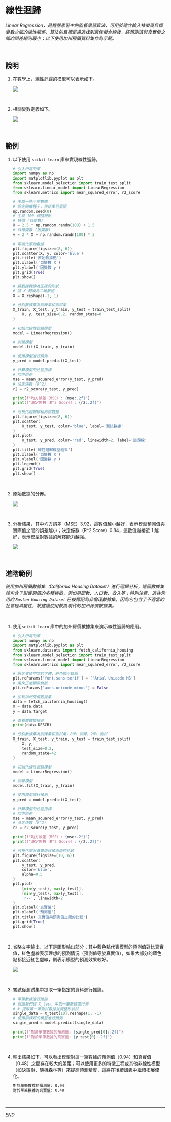 # 線性迴歸

_Linear Regression，是機器學習中的監督學習算法，可用於建立輸入特徵與目標變數之間的線性關係，算法的目標是通過找到最佳擬合線後，將預測值與真實值之間的誤差縮到最小；以下使用加州房價資料集作為示範。_

<br>

## 說明

1. 在數學上，線性迴歸的模型可以表示如下。

    ![](images/img_91.png)

<br>

2. 相關變數定義如下。

    ![](images/img_92.png)

<br>

## 範例

1. 以下使用 `scikit-learn` 庫來實現線性迴歸。

    ```python
    # 引入所需的庫
    import numpy as np
    import matplotlib.pyplot as plt
    from sklearn.model_selection import train_test_split
    from sklearn.linear_model import LinearRegression
    from sklearn.metrics import mean_squared_error, r2_score

    # 生成一些示例數據
    # 設定隨機種子，使結果可重現
    np.random.seed(0)
    # 生成 100 個隨機點
    # 特徵 (自變數)
    X = 2.5 * np.random.randn(100) + 1.5
    # 目標變數 (因變數)
    y = 2 * X + np.random.randn(100) * 2

    # 可視化原始數據
    plt.figure(figsize=(8, 6))
    plt.scatter(X, y, color='blue')
    plt.title('原始數據點')
    plt.xlabel('自變數 X')
    plt.ylabel('因變數 y')
    plt.grid(True)
    plt.show()

    # 將數據轉換為正確的形狀
    # 將 X 轉換為二維數組
    X = X.reshape(-1, 1)

    # 分割數據集為訓練集和測試集
    X_train, X_test, y_train, y_test = train_test_split(
        X, y, test_size=0.2, random_state=0
    )

    # 初始化線性迴歸模型
    model = LinearRegression()

    # 訓練模型
    model.fit(X_train, y_train)

    # 使用模型進行預測
    y_pred = model.predict(X_test)

    # 計算模型的性能指標
    # 均方誤差
    mse = mean_squared_error(y_test, y_pred)
    # 決定係數 (R^2)
    r2 = r2_score(y_test, y_pred)

    print(f"均方誤差（MSE）: {mse:.2f}")
    print(f"決定係數（R^2 Score）: {r2:.2f}")

    # 可視化迴歸線和測試數據
    plt.figure(figsize=(8, 6))
    plt.scatter(
        X_test, y_test, color='blue', label='測試數據'
    )
    plt.plot(
        X_test, y_pred, color='red', linewidth=2, label='迴歸線'
    )
    plt.title('線性迴歸模型結果')
    plt.xlabel('自變數 X')
    plt.ylabel('因變數 y')
    plt.legend()
    plt.grid(True)
    plt.show()
    ```

<br>

2. 原始數據的分佈。

    ![](images/img_93.png)

<br>

3. 分析結果，其中均方誤差（MSE）3.92，這數值越小越好，表示模型預測值與實際值之間的誤差越小；決定係數（R^2 Score）0.84，這數值越接近 1 越好，表示模型對數據的解釋能力越強。

    ![](images/img_94.png)

<br>

## 進階範例

_使用加州房價數據集（California Housing Dataset）進行迴歸分析，這個數據集該包含了影響房價的多種特徵，例如房間數、人口數、收入等；特別注意，過往常用的 `Boston Housing Dataset` 已被標記為非倫理數據集，因為它包含了不適當的社會經濟屬性，故建議使用較為現代的加州房價數據集。_

<br>

1. 使用`scikit-learn` 庫中的加州房價數據集來演示線性迴歸的應用。

    ```python
    # 引入所需的庫
    import numpy as np
    import matplotlib.pyplot as plt
    from sklearn.datasets import fetch_california_housing
    from sklearn.model_selection import train_test_split
    from sklearn.linear_model import LinearRegression
    from sklearn.metrics import mean_squared_error, r2_score

    # 設定支持中文的字體，避免顯示錯誤
    plt.rcParams['font.sans-serif'] = ['Arial Unicode MS']
    # 用來正常顯示負號
    plt.rcParams['axes.unicode_minus'] = False

    # 加載加州房價數據集
    data = fetch_california_housing()
    X = data.data
    y = data.target

    # 查看數據集描述
    print(data.DESCR)

    # 分割數據集為訓練集和測試集，80% 訓練，20% 測試
    X_train, X_test, y_train, y_test = train_test_split(
        X, y, 
        test_size=0.2, 
        random_state=42
    )

    # 初始化線性迴歸模型
    model = LinearRegression()

    # 訓練模型
    model.fit(X_train, y_train)

    # 使用模型進行預測
    y_pred = model.predict(X_test)

    # 計算模型的性能指標
    # 均方誤差
    mse = mean_squared_error(y_test, y_pred)
    # 決定係數 (R^2)
    r2 = r2_score(y_test, y_pred)

    print(f"均方誤差（MSE）: {mse:.2f}")
    print(f"決定係數（R^2 Score）: {r2:.2f}")

    # 可視化部分真實值與預測值的比較
    plt.figure(figsize=(10, 6))
    plt.scatter(
        y_test, y_pred, 
        color='blue', 
        alpha=0.5
    )
    plt.plot(
        [min(y_test), max(y_test)], 
        [min(y_test), max(y_test)], 
        'r--', linewidth=2
    )
    plt.xlabel('真實值')
    plt.ylabel('預測值')
    plt.title('真實值與預測值之間的比較')
    plt.grid(True)
    plt.show()
    ```

<br>

2. 省略文字輸出，以下是圖形輸出部分；其中藍色點代表模型的預測值對比真實值，紅色虛線表示理想的預測情況（預測值等於真實值），如果大部分的藍色點都接近紅色虛線，則表示模型的預測效果較好。

    ![](images/img_95.png)

<br>

3. 嘗試從測試集中提取一筆指定的資料進行推論。

    ```python
    # 單筆數據進行推論
    # 假設我們從 X_test 中取一筆數據進行測
    # # 提取第一筆測試數據並調整形狀試
    single_data = X_test[10].reshape(1, -1)
    # 使用訓練好的模型進行預測
    single_pred = model.predict(single_data)

    print(f"對於單筆數據的預測值: {single_pred[0]:.2f}")
    print(f"對於單筆數據的真實值: {y_test[0]:.2f}")
    ```

<br>

4. 輸出結果如下，可以看出模型對這一筆數據的預測值（0.94）和真實值（0.48）之間存在較大的差距；可以使用更多的特徵工程或其他非線性模型（如決策樹、隨機森林等）來提高預測精度，這將在後續講義中繼續拓展優化。

    ```bash
    對於單筆數據的預測值: 0.94
    對於單筆數據的真實值: 0.48
    ```

<br>

___

_END_